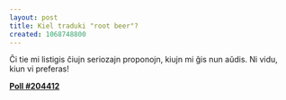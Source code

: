 ```yaml
---
layout: post
title: Kiel traduki "root beer"?
created: 1068748800
---
```

Ĉi tie mi listigis ĉiujn seriozajn proponojn, kiujn mi ĝis nun aŭdis.  Ni vidu, kiun vi preferas!

<b><a href="https://www.livejournal.com/poll/?id=204412">Poll #204412</a></b>
